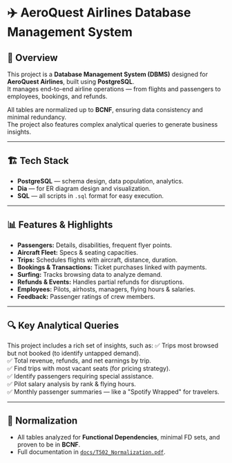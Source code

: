 # ✈️ AeroQuest Airlines Database Management System

## 🚀 Overview
This project is a **Database Management System (DBMS)** designed for **AeroQuest Airlines**, built using **PostgreSQL**.  
It manages end-to-end airline operations — from flights and passengers to employees, bookings, and refunds.

All tables are normalized up to **BCNF**, ensuring data consistency and minimal redundancy.  
The project also features complex analytical queries to generate business insights.

---

## 🏗️ Tech Stack
- **PostgreSQL** — schema design, data population, analytics.
- **Dia** — for ER diagram design and visualization.
- **SQL** — all scripts in `.sql` format for easy execution.

---

## 📊 Features & Highlights
- **Passengers:** Details, disabilities, frequent flyer points.
- **Aircraft Fleet:** Specs & seating capacities.
- **Trips:** Schedules flights with aircraft, distance, duration.
- **Bookings & Transactions:** Ticket purchases linked with payments.
- **Surfing:** Tracks browsing data to analyze demand.
- **Refunds & Events:** Handles partial refunds for disruptions.
- **Employees:** Pilots, airhosts, managers, flying hours & salaries.
- **Feedback:** Passenger ratings of crew members.

---

## 🔍 Key Analytical Queries
This project includes a rich set of insights, such as:
✅ Trips most browsed but not booked (to identify untapped demand).  
✅ Total revenue, refunds, and net earnings by trip.  
✅ Find trips with most vacant seats (for pricing strategy).  
✅ Identify passengers requiring special assistance.  
✅ Pilot salary analysis by rank & flying hours.  
✅ Monthly passenger summaries — like a "Spotify Wrapped" for travelers.

---

## 📝 Normalization
- All tables analyzed for **Functional Dependencies**, minimal FD sets, and proven to be in **BCNF**.
- Full documentation in [`docs/T502_Normalization.pdf`](docs/T502_Normalization.pdf).


